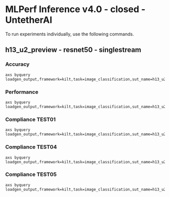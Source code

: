 
# MLPerf Inference v4.0 - closed - UntetherAI

To run experiments individually, use the following commands.

## h13_u2_preview - resnet50 - singlestream

### Accuracy  

```
axs byquery loadgen_output,framework=kilt,task=image_classification,sut_name=h13_u2_preview,device=uai,loadgen_mode=AccuracyOnly,loadgen_scenario=SingleStream
```

### Performance 

```
axs byquery loadgen_output,framework=kilt,task=image_classification,sut_name=h13_u2_preview,device=uai,loadgen_mode=PerformanceOnly,loadgen_compliance_test-,loadgen_scenario=SingleStream,loadgen_target_latency=0.2
```

### Compliance TEST01

```
axs byquery loadgen_output,framework=kilt,task=image_classification,sut_name=h13_u2_preview,device=uai,loadgen_mode=PerformanceOnly,loadgen_compliance_test=TEST01,loadgen_scenario=SingleStream,loadgen_target_latency=0.2
```

### Compliance TEST04

```
axs byquery loadgen_output,framework=kilt,task=image_classification,sut_name=h13_u2_preview,device=uai,loadgen_mode=PerformanceOnly,loadgen_compliance_test=TEST04,loadgen_scenario=SingleStream,loadgen_target_latency=0.2
```

### Compliance TEST05

```
axs byquery loadgen_output,framework=kilt,task=image_classification,sut_name=h13_u2_preview,device=uai,loadgen_mode=PerformanceOnly,loadgen_compliance_test=TEST05,loadgen_scenario=SingleStream,loadgen_target_latency=0.2
```

